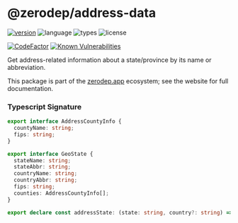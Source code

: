 # @zerodep/address-data

[![version](https://img.shields.io/npm/v/@zerodep/address-country?style=flat-square&color=blue)](https://www.npmjs.com/package/@zerodep/address-data)
![language](https://img.shields.io/badge/typescript-100%25-blue?style=flat-square)
![types](https://img.shields.io/badge/types-included-blue?style=flat-square)
![license](https://img.shields.io/github/license/cdepage/zerodep?color=blue&style=flat-square)

[![CodeFactor](https://www.codefactor.io/repository/github/cdepage/zerodep/badge)](https://www.codefactor.io/repository/github/cdepage/zerodep)
[![Known Vulnerabilities](https://snyk.io/test/github/cdepage/zerodep/badge.svg)](https://snyk.io/test/github/cdepage/zerodep)

Get address-related information about a state/province by its name or abbreviation.

This package is part of the [zerodep.app](http://zerodep.app) ecosystem; see the website for full documentation.

### Typescript Signature

```typescript
export interface AddressCountyInfo {
  countyName: string;
  fips: string;
}

export interface GeoState {
  stateName: string;
  stateAbbr: string;
  countryName: string;
  countryAbbr: string;
  fips: string;
  counties: AddressCountyInfo[];
}

export declare const addressState: (state: string, country?: string) => GeoState;
```
